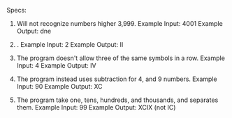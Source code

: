Specs:
1. Will not recognize numbers higher 3,999.
  Example Input: 4001
  Example Output: dne

2. .
  Example Input: 2
  Example Output: II

3. The program doesn't allow three of the same symbols in a row.
  Example Input: 4
  Example Output: IV

4. The program instead uses subtraction for 4, and 9  numbers.
  Example Input: 90
  Example Output: XC

5.  The program take one, tens, hundreds, and thousands, and separates them.
  Example Input: 99
  Example Output: XCIX (not IC)
